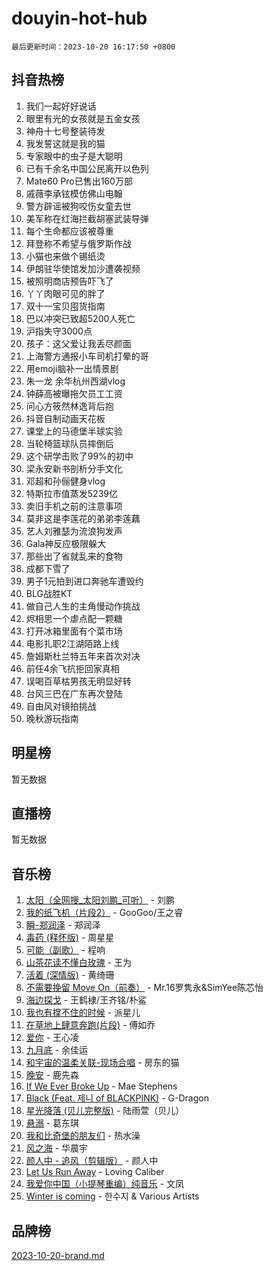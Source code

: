 # douyin-hot-hub

`最后更新时间：2023-10-20 16:17:50 +0800`

## 抖音热榜

1. 我们一起好好说话
1. 眼里有光的女孩就是五金女孩
1. 神舟十七号整装待发
1. 我发誓这就是我的猫
1. 专家眼中的虫子是大聪明
1. 已有千余名中国公民离开以色列
1. Mate60 Pro已售出160万部
1. 戚薇李承铉模仿佛山电翰
1. 警方辟谣被狗咬伤女童去世
1. 美军称在红海拦截胡塞武装导弹
1. 每个生命都应该被尊重
1. 拜登称不希望与俄罗斯作战
1. 小猫也来做个锡纸烫
1. 伊朗驻华使馆发加沙遭袭视频
1. 被照明商店预告吓飞了
1. 丫丫肉眼可见的胖了
1. 双十一宝贝囤货指南
1. 巴以冲突已致超5200人死亡
1. 沪指失守3000点
1. 孩子：这父爱让我丢尽颜面
1. 上海警方通报小车司机打晕的哥
1. 用emoji脑补一出情景剧
1. 朱一龙 余华杭州西湖vlog
1. 钟薛高被曝拖欠员工工资
1. 问心方筱然林逸背后抱
1. 抖音自制动画天花板
1. 课堂上的马德堡半球实验
1. 当轮椅篮球队员摔倒后
1. 这个研学击败了99%的初中
1. 梁永安新书剖析分手文化
1. 邓超和孙俪健身vlog
1. 特斯拉市值蒸发5239亿
1. 卖旧手机之前的注意事项
1. 莫非这是李莲花的弟弟李莲藕
1. 艺人刘雅瑟为流浪狗发声
1. Gala神反应极限躲大
1. 那些出了省就乱来的食物
1. 成都下雪了
1. 男子1元拍到进口奔驰车遭毁约
1. BLG战胜KT
1. 做自己人生的主角慢动作挑战
1. 烬相思一个虐点配一颗糖
1. 打开冰箱里面有个菜市场
1. 电影扎职2江湖陌路上线
1. 詹姆斯杜兰特五年来首次对决
1. 前任4余飞抗拒回家真相
1. 误喝百草枯男孩无明显好转
1. 台风三巴在广东再次登陆
1. 自由风对镜拍挑战
1. 晚秋游玩指南

## 明星榜

暂无数据

## 直播榜

暂无数据

## 音乐榜

1. [太阳（全网搜_太阳刘鹏_可听）](https://sf6-cdn-tos.douyinstatic.com/obj/tos-cn-ve-2774/ogWbyIQnlBFImVbeDocRdCIYtBHlbJXgfZMvgz) - 刘鹏
1. [我的纸飞机（片段2）](https://sf6-cdn-tos.douyinstatic.com/obj/tos-cn-ve-2774/oM2ZrKcg2CD5AeRB2gkeXOFB1IxAGJdZPazYHf) - GooGoo/王之睿
1. [瞬-郑润泽](https://sf3-cdn-tos.douyinstatic.com/obj/tos-cn-ve-2774/oYXHIohzvbNAzBhHgyksWpRM4bfkDsBdBDAynw) - 郑润泽
1. [毒药 (释怀版)](https://sf3-cdn-tos.douyinstatic.com/obj/tos-cn-ve-2774/oYILMEAzspdZBIzy4frJNB8ZHPHWAhiwowd4Ad) - 周星星
1. [可能（副歌）](https://sf3-cdn-tos.douyinstatic.com/obj/tos-cn-ve-2774/cde1731888894259b333569393c2fb51) - 程响
1. [山茶花读不懂白玫瑰](https://sf3-cdn-tos.douyinstatic.com/obj/tos-cn-ve-2774/osfn8B7DktrRHEPJgPCfDbw7QDQEkwC16BxZg9) - 王为
1. [活着 (深情版)](https://sf6-cdn-tos.douyinstatic.com/obj/tos-cn-ve-2774/oY8r2TelECK2BPZbDCj8xZKBQfPbwQyCt1cggn) - 黄绮珊
1. [不需要挽留 Move On（前奏）](https://sf6-cdn-tos.douyinstatic.com/obj/tos-cn-ve-2774/ooCBhgCCkF4nExzQL9WZSUbitfA8IsDkgQIYhe) - Mr.16罗隽永&SimYee陈芯怡
1. [海边探戈](https://sf3-cdn-tos.douyinstatic.com/obj/tos-cn-ve-2774/os9gE0VQCGqt6VQkZDyBBYvfSDY0QFe3vVmubn) - 王鹤棣/王齐铭/朴鲨
1. [我也有撑不住的时候](https://sf3-cdn-tos.douyinstatic.com/obj/tos-cn-ve-2774/okmtBE1dkIBhwxeiBJeDgQnQtICZWIJUI2bjQr) - 派星儿
1. [在草地上肆意奔跑(片段)](https://sf3-cdn-tos.douyinstatic.com/obj/tos-cn-ve-2774/8831d494742f45dabdfa8adb8b817259) - 傅如乔
1. [爱你](https://sf3-cdn-tos.douyinstatic.com/obj/tos-cn-ve-2774/oEfyTFYX4gOL9DMKAJebDCAASw8hYVIXz1nYaf) - 王心凌
1. [九月底](https://sf3-cdn-tos.douyinstatic.com/obj/tos-cn-ve-2774/oMfewG4PDTFhF8iz3OGQ7ABH5i6fCgnMaoCbzZ) - 余佳运
1. [和宇宙的温柔关联-现场合唱](https://sf6-cdn-tos.douyinstatic.com/obj/tos-cn-ve-2774/o0hONGDYQBgk0e5bqDeQOonVmncA6tC2nBwZLT) - 房东的猫
1. [晚安](https://sf3-cdn-tos.douyinstatic.com/obj/tos-cn-ve-2774/a724c5e224464218839820f4e4fd632f) - 鹿先森
1. [If We Ever Broke Up](https://sf6-cdn-tos.douyinstatic.com/obj/tos-cn-ve-2774/o8onj5HDk0ImtBmO0URBfeyCDXQJMYkQ1gb8Zy) - Mae Stephens
1. [Black (Feat. 제니 of BLACKPINK)](https://sf6-cdn-tos.douyinstatic.com/obj/tos-cn-ve-2774/2eb92e2debbe4fe0a552bc099aef7f28) - G-Dragon
1. [星光降落 (贝儿完整版)](https://sf6-cdn-tos.douyinstatic.com/obj/tos-cn-ve-2774/okwB9hAwyAtsFFkFBzAX1hOOfQuIoMNs0W2Mwr) - 陆雨萱（贝儿）
1. [悬溺](https://sf6-cdn-tos.douyinstatic.com/obj/tos-cn-ve-2774/f3b6cc53d2e944beb7094a3ff01b4e03) - 葛东琪
1. [我和比奇堡的朋友们](https://sf6-cdn-tos.douyinstatic.com/obj/tos-cn-ve-2774/f0505db981ea4a6d91453a15924a82aa) - 热水澡
1. [风之海](https://sf3-cdn-tos.douyinstatic.com/obj/tos-cn-ve-2774/oInqZ2gFbCQvB6wZNnZlJpBcfDBQ8t1e1XwYAi) - 华晨宇
1. [颜人中 - 追风（剪辑版）](https://sf3-cdn-tos.douyinstatic.com/obj/tos-cn-ve-2774/9107f711ded6416ab3279a81d71597f7) - 颜人中
1. [Let Us Run Away](https://sf3-cdn-tos.douyinstatic.com/obj/tos-cn-ve-2774/a9a280d910044fb0b9f4f74b0b27e854) - Loving Caliber
1. [我爱你中国（小提琴重编）纯音乐](https://sf6-cdn-tos.douyinstatic.com/obj/tos-cn-ve-2774/362de867442c4051acadb0a43fd60af8) - 文凤
1. [Winter is coming](https://sf6-cdn-tos.douyinstatic.com/obj/tos-cn-ve-2774/0a6c12efb2d84f2ba9a243d4e1eebb4e) - 한수지 & Various Artists

## 品牌榜

[2023-10-20-brand.md](2023-10-20-brand.md)
